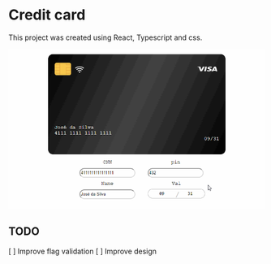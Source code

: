 # Credit card

This project was created using React, Typescript and css.

![](./public/record1.gif)

## TODO

[ ] Improve flag validation
[ ] Improve design


